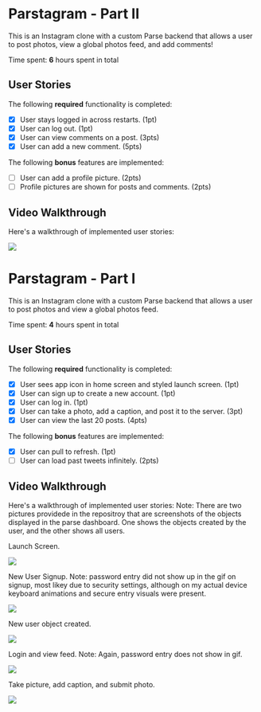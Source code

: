 # Parstagram - Part II

This is an Instagram clone with a custom Parse backend that allows a user to post photos, view a global photos feed, and add comments!

Time spent: **6** hours spent in total

## User Stories

The following **required** functionality is completed:

- [X] User stays logged in across restarts. (1pt)
- [X] User can log out. (1pt)
- [X] User can view comments on a post. (3pts)
- [X] User can add a new comment. (5pts)

The following **bonus** features are implemented:

- [ ] User can add a profile picture. (2pts)
- [ ] Profile pictures are shown for posts and comments. (2pts)

## Video Walkthrough

Here's a walkthrough of implemented user stories:

<img src='https://thumbs.gfycat.com/ThirdUnripeBichonfrise-mobile.mp4' />

# Parstagram - Part I

This is an Instagram clone with a custom Parse backend that allows a user to post photos and view a global photos feed.

Time spent: **4** hours spent in total

## User Stories

The following **required** functionality is completed:

- [X] User sees app icon in home screen and styled launch screen. (1pt)
- [X] User can sign up to create a new account. (1pt)
- [X] User can log in. (1pt)
- [X] User can take a photo, add a caption, and post it to the server. (3pt)
- [X] User can view the last 20 posts. (4pts)

The following **bonus** features are implemented:

- [X] User can pull to refresh. (1pt)
- [ ] User can load past tweets infinitely. (2pts)

## Video Walkthrough

Here's a walkthrough of implemented user stories:
Note: There are two pictures providede in the repositroy that are screenshots of the objects displayed in the parse dashboard.
One shows the objects created by the user, and the other shows all users.

Launch Screen. 

<img src='https://media.giphy.com/media/f8c9LtpQlnTHXP5wWD/giphy.gif' />


New User Signup.
Note: password entry did not show up in the gif on signup, most likey due to security settings, although on my actual device keyboard animations and secure entry visuals were present.

<img src='https://media.giphy.com/media/jRNpGQRPx4QGAzWUFU/giphy.gif' />

New user object created.

<img src='https://media.giphy.com/media/USsB7C6kJEF8ccsimb/giphy.gif' />

Login and view feed.
Note: Again, password entry does not show in gif.

<img src='https://media.giphy.com/media/W5CDvPqFkBR4Tfkozv/giphy.gif' />


Take picture, add caption, and submit photo. 

<img src='https://media.giphy.com/media/PmF5EbiCH1rkfW5B9c/giphy.gif' />



